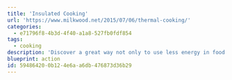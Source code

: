 ```yaml
---
title: 'Insulated Cooking'
url: 'https://www.milkwood.net/2015/07/06/thermal-cooking/'
categories:
  - e71796f8-4b3d-4f40-a1a8-527fb0fdf854
tags:
  - cooking
description: 'Discover a great way not only to use less energy in food preparation, but to serve tastier and more nutritious meals at the same time.  Any recipe that calls for boiling, simmering, steaming, or roasting will often taste better— [hot from the haybox](https://www.motherearthnews.com/diy/haybox-cooking-zmaz80jfzraw) — than it would with regular stove preparation ... and you''ll save heat energy at the same time.  You can pick up a pot-sized [thermal cooker](http://www.cookingworld.biz/thermal-cooker-guide/), or simply put a blanket in a cooler.'
blueprint: action
id: 59486420-0b12-4e6a-a6db-476873d36b29
---
```

